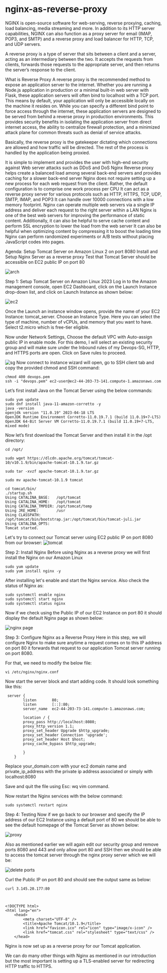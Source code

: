# nginx-as-reverse-proxy

NGINX is open-source software for web-serving, reverse proxying, caching, load balancing, media streaming and more. In addition to its HTTP server capabilities, NGINX can also function as a proxy server for email (IMAP, POP3, and SMTP) and a reverse proxy and load balancer for HTTP, TCP, and UDP servers.

A reverse proxy is a type of server that sits between a client and a server, acting as an intermediary between the two. It accepts the requests from clients, forwards those requests to the appropriate server, and then returns the server’s response to the client.

What is Reverse Proxy
A reverse proxy is the recommended method to expose an application server to the internet. Whether you are running a Node.js application in production or a minimal built-in web server with Flask, these application servers will often bind to localhost with a TCP port. This means by default, your application will only be accessible locally on the machine it resides on. While you can specify a different bind point to force access through the internet, these application servers are designed to be served from behind a reverse proxy in production environments. This provides security benefits in isolating the application server from direct internet access, the ability to centralize firewall protection, and a minimized attack plane for common threats such as denial of service attacks.

Basically, the reverse proxy is the gatekeeper dictating which connections are allowed and how traffic will be directed. The rest of the process is handled by the application being proxied.

It is simple to implement and provides the user with high-end security against Web server attacks such as DDoS and DoS
Nginx Reverse proxy helps create a balanced load among several back-end servers and provides caching for a slower back-end server
Nginx does not require setting up a new process for each web request from the client. Rather, the default configuration is to comprise one work process per CPU
It can act as a reverse proxy server for various protocols such as HTTP, HTTPS, TCP, UDP, SMTP, IMAP, and POP3
It can handle over 10000 connections with a low memory footprint. Nginx can operate multiple web servers via a single IP address and deliver each request to the right server within a LAN
Nginx is one of the best web servers for improving the performance of static content. Additionally, it can also be helpful to serve cache content and perform SSL encryption to lower the load from the web server
It can also be helpful when optimizing content by compressing it to boost the loading time
Nginx can perform randomized experiments or A/B tests without placing JavaScript codes into pages.

Agenda:
Setup Tomcat Server on Amazon Linux 2 on port 8080
Install and Setup Nginx Server as a reverse proxy
Test that Tomcat Server should be accessible on EC2 public IP on port 80

![arch](nginx1.png)

Step 1: Setup Tomcat Server on Amazon Linux 2023
Log in to the Amazon management console, open EC2 Dashboard, click on the Launch Instance drop-down list, and click on Launch Instance as shown below:

![ec2](nginx2.png)

Once the Launch an instance window opens, provide the name of your EC2 Instance: tomcat_server. Choose an Instance Type. Here you can select the type of machine, number of vCPUs, and memory that you want to have. Select t2.micro which is free-tier eligible.

Now under Network Settings, Choose the default VPC with Auto-assign public IP in enable mode. For this demo, I will select an existing security group and will make sure under the Inbound rules of my Devops-SG, HTTP, and HTTPS ports are open. Click on Save rules to proceed.

![sg](nginx3.png)
Now connect to instance wizard will open, go to SSH client tab and copy the provided chmod and SSH command:

```
chmod 400 devops.pem
ssh -i "devops.pem" ec2-user@ec2-44-203-73-141.compute-1.amazonaws.com
```

Let’s first install Java on the Tomcat Server using the below commands:

```
sudo yum update
sudo dnf install java-11-amazon-corretto -y
java -version
openjdk version "11.0.19" 2023-04-18 LTS
OpenJDK Runtime Environment Corretto-11.0.19.7.1 (build 11.0.19+7-LTS)
OpenJDK 64-Bit Server VM Corretto-11.0.19.7.1 (build 11.0.19+7-LTS, mixed mode)
```

Now let’s first download the Tomcat Server and then install it in the /opt directory:

```
cd /opt/

sudo wget https://dlcdn.apache.org/tomcat/tomcat-10/v10.1.9/bin/apache-tomcat-10.1.9.tar.gz

sudo tar -xvzf apache-tomcat-10.1.9.tar.gz 

sudo mv apache-tomcat-10.1.9 tomcat

cd tomcat/bin/
./startup.sh 
Using CATALINA_BASE:   /opt/tomcat
Using CATALINA_HOME:   /opt/tomcat
Using CATALINA_TMPDIR: /opt/tomcat/temp
Using JRE_HOME:        /usr
Using CLASSPATH:       /opt/tomcat/bin/bootstrap.jar:/opt/tomcat/bin/tomcat-juli.jar
Using CATALINA_OPTS:   
Tomcat started.
```

Let's try to connect our Tomcat server using EC2 public IP on port 8080 from our browser:
![tomcat](nginx4.png)

Step 2: Install Nginx
Before using Nginx as a reverse proxy we will first install the Nginx on our Amazon Linux

```
sudo yum update
sudo yum install nginx -y
```

After installing let's enable and start the Nginx service. Also check the status of Nginx as:

```
sudo systemctl enable nginx
sudo systemctl start nginx
sudo systemctl status nginx
```

Now if we check using the Public IP of our EC2 Instance on port 80 it should display the default Nginx page as shown below:

![nginx page](nginx5.png)

Step 3: Configure Nginx as a Reverse Proxy
Here in this step, we will configure Nginx to make sure anytime a request comes on to this IP address on port 80 it forwards that request to our application Tomcat server running on port 8080.

For that, we need to modify the below file:

```
vi /etc/nginx/nginx.conf
```

Now start the server block and start adding code. It should look something like this:

```
 server {
        listen       80;
        listen       [::]:80;
        server_name  ec2-44-203-73-141.compute-1.amazonaws.com;

        location / {
        proxy_pass http://localhost:8080;
        proxy_http_version 1.1;
        proxy_set_header Upgrade $http_upgrade;
        proxy_set_header Connection 'upgrade';
        proxy_set_header Host $host;
        proxy_cache_bypass $http_upgrade;

        }
    }
```

Replace your_domain.com with your ec2 domain name and private_ip_address with the private ip address associated or simply with localhost:8080

Save and quit the file using Esc: wq vim command.

Now restart the Nginx services with the below command:

```
sudo systemctl restart nginx
```

Step 4: Testing
Now if we go back to our browser and specify the IP address of our EC2 Instance using a default port of 80 we should be able to see the default homepage of the Tomcat Server as shown below:

![proxy](nginx6.png)

Also as mentioned earlier we will again edit our security group and remove ports 8080 and 443 and only allow port 80 and SSH then we should be able to access the tomcat server through the nginx proxy server which we will be:

![delete ports](nginx7.png)

Curl the Public IP on port 80 and should see the output same as below:

```
curl 3.145.20.177:80



<!DOCTYPE html>
<html lang="en">
    <head>
        <meta charset="UTF-8" />
        <title>Apache Tomcat/10.1.9</title>
        <link href="favicon.ico" rel="icon" type="image/x-icon" />
        <link href="tomcat.css" rel="stylesheet" type="text/css" />
    </head>
```

Nginx is now set up as a reverse proxy for our Tomcat application.

We can do many other things with Nginx as mentioned in our introduction but the most important is setting up a TLS-enabled server for redirecting HTTP traffic to HTTPS.
